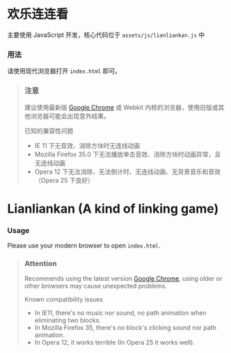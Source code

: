 欢乐连连看
======================================
主要使用 JavaScript 开发，核心代码位于 `assets/js/lianliankan.js` 中
### 用法
请使用现代浏览器打开 `index.html` 即可。
> ### 注意
>
> 建议使用最新版 [Google Chrome](http://rj.baidu.com/soft/detail/14744.html) 或 Webkit 内核的浏览器，使用旧版或其他浏览器可能会出现意外结果。
>
> 已知的兼容性问题
> * IE 11 下无音效、消除方块时无连线动画
> * Mozilla Firefox 35.0 下无法播放单击音效、消除方块时动画异常，且无连线动画
> * Opera 12 下无法消除、无法倒计时、无连线动画、无背景音乐和音效（Opera 25 下良好）

Lianliankan (A kind of linking game)
======================================
### Usage
Please use your modern browser to open `index.html`.
> ### Attention
>
> Recommends using the latest version [Google Chrome](https://www.google.com/chrome/), using older or other browsers may cause unexpected problems.
>
> Known compatibility issues
> * In IE11, there's no music nor sound, no path animation when eliminating two blocks.
> * In Mozilla Firefox 35, there's no block's clicking sound nor path animation.
> * In Opera 12, it works terrible (In Opera 25 it works well).
